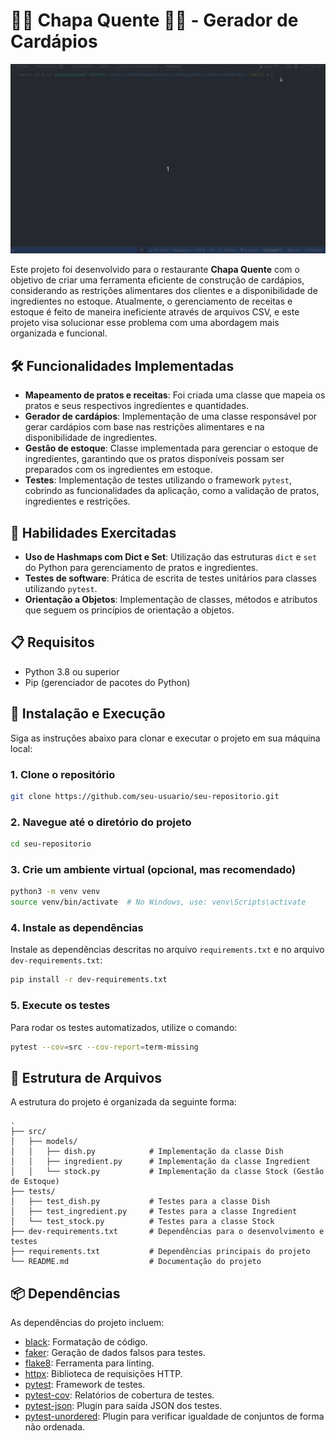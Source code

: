 # 🍝🦐 Chapa Quente 🍛🥘 - Gerador de Cardápios

![Manipulação de classes no REPL do Python](./gifs/pythonRestaurant.gif)

Este projeto foi desenvolvido para o restaurante **Chapa Quente** com o objetivo de criar uma ferramenta eficiente de construção de cardápios, considerando as restrições alimentares dos clientes e a disponibilidade de ingredientes no estoque. Atualmente, o gerenciamento de receitas e estoque é feito de maneira ineficiente através de arquivos CSV, e este projeto visa solucionar esse problema com uma abordagem mais organizada e funcional.

## 🛠️ Funcionalidades Implementadas

- **Mapeamento de pratos e receitas**: Foi criada uma classe que mapeia os pratos e seus respectivos ingredientes e quantidades.
- **Gerador de cardápios**: Implementação de uma classe responsável por gerar cardápios com base nas restrições alimentares e na disponibilidade de ingredientes.
- **Gestão de estoque**: Classe implementada para gerenciar o estoque de ingredientes, garantindo que os pratos disponíveis possam ser preparados com os ingredientes em estoque.
- **Testes**: Implementação de testes utilizando o framework `pytest`, cobrindo as funcionalidades da aplicação, como a validação de pratos, ingredientes e restrições.

## 🚵 Habilidades Exercitadas

- **Uso de Hashmaps com Dict e Set**: Utilização das estruturas `dict` e `set` do Python para gerenciamento de pratos e ingredientes.
- **Testes de software**: Prática de escrita de testes unitários para classes utilizando `pytest`.
- **Orientação a Objetos**: Implementação de classes, métodos e atributos que seguem os princípios de orientação a objetos.

## 📋 Requisitos

- Python 3.8 ou superior
- Pip (gerenciador de pacotes do Python)

## 🔧 Instalação e Execução

Siga as instruções abaixo para clonar e executar o projeto em sua máquina local:

### 1. Clone o repositório

```bash
git clone https://github.com/seu-usuario/seu-repositorio.git
```

### 2. Navegue até o diretório do projeto

```bash
cd seu-repositorio
```

### 3. Crie um ambiente virtual (opcional, mas recomendado)

```bash
python3 -m venv venv
source venv/bin/activate  # No Windows, use: venv\Scripts\activate
```

### 4. Instale as dependências

Instale as dependências descritas no arquivo `requirements.txt` e no arquivo `dev-requirements.txt`:

```bash
pip install -r dev-requirements.txt
```

### 5. Execute os testes

Para rodar os testes automatizados, utilize o comando:

```bash
pytest --cov=src --cov-report=term-missing
```

## 📝 Estrutura de Arquivos

A estrutura do projeto é organizada da seguinte forma:

```
.
├── src/
│   ├── models/
│   │   ├── dish.py            # Implementação da classe Dish
│   │   ├── ingredient.py      # Implementação da classe Ingredient
│   │   └── stock.py           # Implementação da classe Stock (Gestão de Estoque)
├── tests/
│   ├── test_dish.py           # Testes para a classe Dish
│   ├── test_ingredient.py     # Testes para a classe Ingredient
│   └── test_stock.py          # Testes para a classe Stock
├── dev-requirements.txt       # Dependências para o desenvolvimento e testes
├── requirements.txt           # Dependências principais do projeto
└── README.md                  # Documentação do projeto
```

## 📦 Dependências

As dependências do projeto incluem:

- [black](https://github.com/psf/black): Formatação de código.
- [faker](https://github.com/joke2k/faker): Geração de dados falsos para testes.
- [flake8](https://github.com/PyCQA/flake8): Ferramenta para linting.
- [httpx](https://www.python-httpx.org/): Biblioteca de requisições HTTP.
- [pytest](https://pytest.org/): Framework de testes.
- [pytest-cov](https://github.com/pytest-dev/pytest-cov): Relatórios de cobertura de testes.
- [pytest-json](https://github.com/nicoddemus/pytest-json): Plugin para saída JSON dos testes.
- [pytest-unordered](https://github.com/altendky/pytest-unordered): Plugin para verificar igualdade de conjuntos de forma não ordenada.
